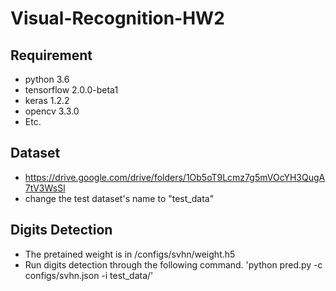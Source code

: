 # Visual-Recognition-HW2

## Requirement
* python 3.6
* tensorflow 2.0.0-beta1
* keras 1.2.2
* opencv 3.3.0
* Etc.

## Dataset
* https://drive.google.com/drive/folders/1Ob5oT9Lcmz7g5mVOcYH3QugA7tV3WsSl
* change the test dataset's name to "test_data"

## Digits Detection
* The pretained weight is in /configs/svhn/weight.h5
* Run digits detection through the following command.
'python pred.py -c configs/svhn.json -i test_data/'
